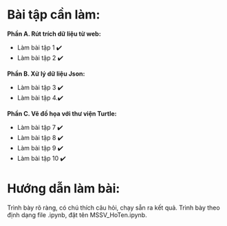 # Bài tập cần làm:

**Phần A. Rút trích dữ liệu từ web:** 
- Làm bài tập 1 ✔️
- Làm bài tập 2 ✔️

**Phần B. Xử lý dữ liệu Json:** 
- Làm bài tập 3 ✔️
- Làm bài tập 4.✔️

**Phần C. Vẽ đồ họa với thư viện Turtle:** 
- Làm bài tập 7 ✔️ 
- Làm bài tập 8 ✔️ 
- Làm bài tập 9 ✔️ 
- Làm bài tập 10 ✔️

# Hướng dẫn làm bài:
Trình bày rõ ràng, có chú thích câu hỏi, chạy sẵn ra kết quả.
Trình bày theo định dạng file .ipynb, đặt tên MSSV_HoTen.ipynb.